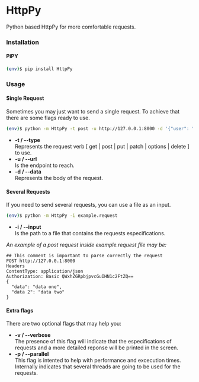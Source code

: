 # HttpPy

Python based HttpPy for more comfortable requests.

### Installation
#### PiPY
```sh
(env)$ pip install HttpPy
```

### Usage
#### Single Request
Sometimes you may just want to send a single request. To achieve that there are some flags ready to use.
```sh
(env)$ python -m HttpPy -t post -u http://127.0.0.1:8000 -d '{"user": "eve", "password": "12345"}'
```
 - **-t / --type**  
Represents the request verb [ get | post | put | patch | options | delete ] to use.
 - **-u / --url**  
Is the endpoint to reach.
 - **-d / --data**  
 Represents the body of the request.


#### Several Requests
If you need to send several requests, you can use a file as an input.
```sh
(env)$ python -m HttpPy -i example.request
```
 - **-i / --input**  
 Is the path to a file that contains the requests especifications.

*An example of a post request inside example.request file may be:*  
```
## This comment is important to parse correctly the request
POST http://127.0.0.1:8000
Headers
ContentType: application/json
Authorization: Basic QWxhZGRpbjpvcGuIHN1c2FtZQ==
{
  "data": "data one",
  "data 2": "data two"
}
```  

#### Extra flags
There are two optional flags that may help you:
- **-v / --verbose**  
The presence of this flag will indicate that the especifications of requests and a more detailed reponse will be printed in the screen.
- **-p / --parallel**  
This flag is intented to help with performance and excecution times. Internally indicates that several threads are going to be used for the requests.
